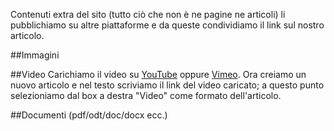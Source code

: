 Contenuti extra del sito (tutto ciò che non è ne pagine ne articoli) li pubblichiamo su altre piattaforme e da queste condividiamo il link sul nostro articolo.

##Immagini

##Video
Carichiamo il video su [YouTube](www.youtube.com) oppure [Vimeo](https://vimeo.com). Ora creiamo un nuovo articolo e nel testo scriviamo il link del video caricato; a questo punto selezioniamo dal box a destra "Video" come formato dell'articolo.

##Documenti (pdf/odt/doc/docx ecc.)

